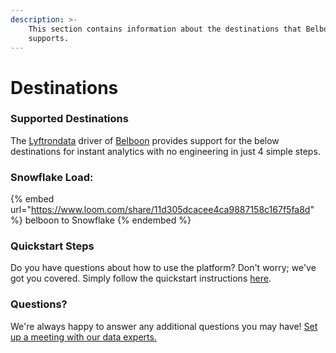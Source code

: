 ```yaml
---
description: >-
    This section contains information about the destinations that Belboon
    supports.
---
```


# Destinations

### Supported Destinations

The [Lyftrondata](https://www.lyftrondata.com/) driver of [Belboon](https://www.lyftrondata.com/integration/belboon/) provides support for the below destinations for instant analytics with no engineering in just 4 simple steps.

### Snowflake Load:

{% embed url="https://www.loom.com/share/11d305dcacee4ca9887158c167f5fa8d" %}
belboon to Snowflake
{% endembed %}

### Quickstart Steps

Do you have questions about how to use the platform? Don't worry; we've got you covered. Simply follow the quickstart instructions [here](../../../quickstart-steps.md).

### Questions? <a href="#questions" id="questions"></a>

We're always happy to answer any additional questions you may have! [Set up a meeting with our data experts.](https://www.lyftrondata.com/book-a-meeting/)
